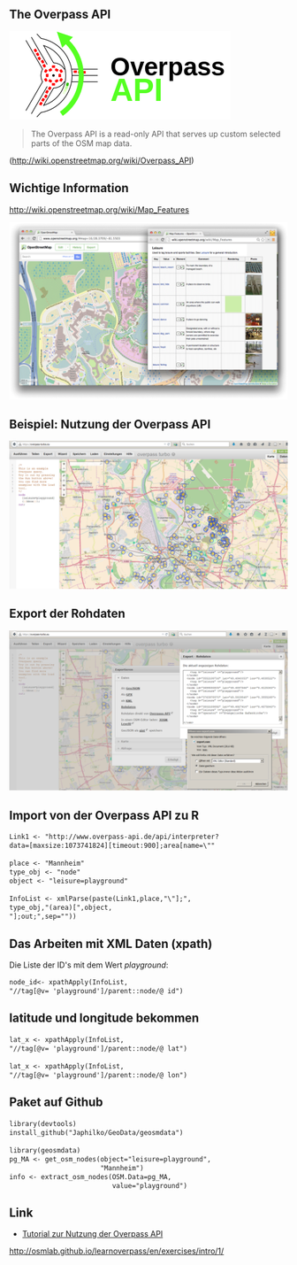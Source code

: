 The Overpass API
----------------

![Logo Overpass API](figure/400px-Overpass_API_logo.svg.png)

> The Overpass API is a read-only API that serves up custom selected
> parts of the OSM map data.

(<http://wiki.openstreetmap.org/wiki/Overpass_API>)

Wichtige Information
--------------------

<http://wiki.openstreetmap.org/wiki/Map_Features>

![osm map features](figure/overpass-osm-disney.png)

Beispiel: Nutzung der Overpass API
----------------------------------

![Spielplätze Mannheim](figure/BSPoverpassMannheim.PNG)

Export der Rohdaten
-------------------

![Export Rohdaten](figure/OverpassExportRohdaten.PNG)

Import von der Overpass API zu R
--------------------------------

    Link1 <- "http://www.overpass-api.de/api/interpreter?
    data=[maxsize:1073741824][timeout:900];area[name=\""

    place <- "Mannheim"
    type_obj <- "node"
    object <- "leisure=playground"

    InfoList <- xmlParse(paste(Link1,place,"\"];",
    type_obj,"(area)[",object,
    "];out;",sep=""))

Das Arbeiten mit XML Daten (xpath)
----------------------------------

Die Liste der ID's mit dem Wert *playground*:

    node_id<- xpathApply(InfoList,
    "//tag[@v= 'playground']/parent::node/@ id")

latitude und longitude bekommen
-------------------------------

    lat_x <- xpathApply(InfoList,
    "//tag[@v= 'playground']/parent::node/@ lat")

    lat_x <- xpathApply(InfoList,
    "//tag[@v= 'playground']/parent::node/@ lon")

Paket auf Github
----------------

    library(devtools)
    install_github("Japhilko/GeoData/geosmdata")

    library(geosmdata)
    pg_MA <- get_osm_nodes(object="leisure=playground",
                           "Mannheim")
    info <- extract_osm_nodes(OSM.Data=pg_MA,
                              value="playground")

Link
----

-   [Tutorial zur Nutzung der Overpass
    API](http://osmlab.github.io/learnoverpass/en/exercises/intro/1/)

<http://osmlab.github.io/learnoverpass/en/exercises/intro/1/>

